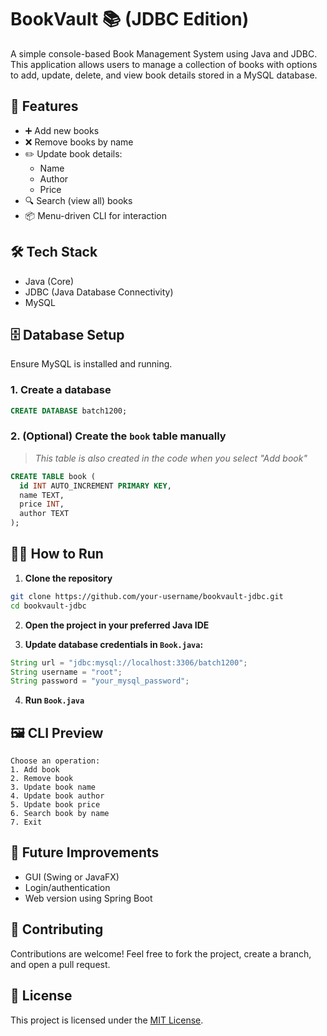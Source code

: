 # BookVault 📚 (JDBC Edition)

A simple console-based Book Management System using Java and JDBC. This application allows users to manage a collection of books with options to add, update, delete, and view book details stored in a MySQL database.

## 🚀 Features

- ➕ Add new books  
- ❌ Remove books by name  
- ✏️ Update book details:
  - Name
  - Author
  - Price  
- 🔍 Search (view all) books  
- 📦 Menu-driven CLI for interaction  

## 🛠️ Tech Stack

- Java (Core)  
- JDBC (Java Database Connectivity)  
- MySQL  

## 🗄️ Database Setup

Ensure MySQL is installed and running.

### 1. Create a database
```sql
CREATE DATABASE batch1200;
```

### 2. (Optional) Create the `book` table manually  
> *This table is also created in the code when you select "Add book"*

```sql
CREATE TABLE book (
  id INT AUTO_INCREMENT PRIMARY KEY,
  name TEXT,
  price INT,
  author TEXT
);
```

## 🧑‍💻 How to Run

1. **Clone the repository**
```bash
git clone https://github.com/your-username/bookvault-jdbc.git
cd bookvault-jdbc
```

2. **Open the project in your preferred Java IDE**

3. **Update database credentials in `Book.java`:**
```java
String url = "jdbc:mysql://localhost:3306/batch1200";
String username = "root";
String password = "your_mysql_password";
```

4. **Run `Book.java`**

## 🖼️ CLI Preview

```text
Choose an operation:
1. Add book
2. Remove book
3. Update book name
4. Update book author
5. Update book price
6. Search book by name
7. Exit
```

## 🌱 Future Improvements

- GUI (Swing or JavaFX)  
- Login/authentication  
- Web version using Spring Boot  

## 🤝 Contributing

Contributions are welcome! Feel free to fork the project, create a branch, and open a pull request.

## 📄 License

This project is licensed under the [MIT License](https://choosealicense.com/licenses/mit/).

